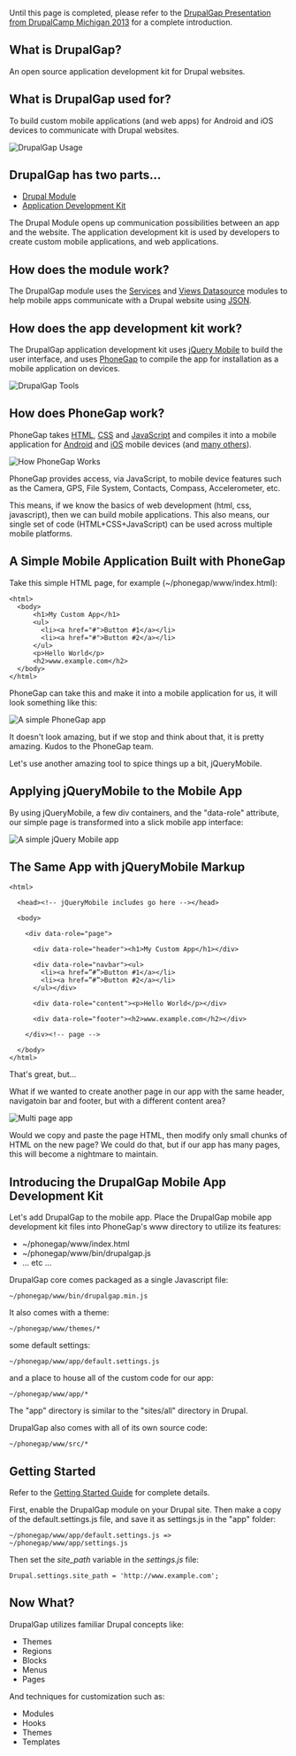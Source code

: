 Until this page is completed, please refer to the [DrupalGap Presentation from DrupalCamp Michigan 2013](http://tylerfrankenstein.com/sites/default/files/DrupalGap.pdf) for a complete introduction.

## What is DrupalGap?

An open source application development kit for Drupal websites.

## What is DrupalGap used for?

To build custom mobile applications (and web apps) for Android and iOS devices to communicate with Drupal websites.

![DrupalGap Usage](http://drupalgap.org/sites/default/files/what-is-drupalgap_0.png)

## DrupalGap has two parts...

 - [Drupal Module](https://drupal.org/project/drupalgap)
 - [Application Development Kit](https://github.com/signalpoint/DrupalGap)

The Drupal Module opens up communication possibilities between an app and the website. The application development kit is used by developers to create custom mobile applications, and web applications.

## How does the module work?

The DrupalGap module uses the [Services](https://drupal.org/project/services) and [Views Datasource](https://drupal.org/project/views_datasource) modules to help mobile apps communicate with a Drupal website using [JSON](http://www.json.org/).

## How does the app development kit work?

The DrupalGap application development kit uses [jQuery Mobile](http://jquerymobile.com/) to build the user interface, and uses [PhoneGap](http://phonegap.com) to compile the app for installation as a mobile application on devices.

![DrupalGap Tools](http://drupalgap.org/sites/default/files/drupalgap-tools_0.png)

## How does PhoneGap work?

PhoneGap takes [HTML](http://www.w3schools.com/html/), [CSS](http://www.w3schools.com/css/) and [JavaScript](http://www.w3schools.com/js/) and compiles it into a mobile application for [Android](http://www.android.com/) and [iOS](https://www.apple.com/ios/) mobile devices (and [many others](http://phonegap.com/about/feature/)).

![How PhoneGap Works](http://drupalgap.org/sites/default/files/phonegap-chart_0.png)

PhoneGap provides access, via JavaScript, to mobile device features such as the Camera, GPS, File System, Contacts, Compass, Accelerometer, etc.

This means, if we know the basics of web development (html, css, javascript), then we can build mobile applications. This also means, our single set of code (HTML+CSS+JavaScript) can be used across multiple mobile platforms.

## A Simple Mobile Application Built with PhoneGap

Take this simple HTML page, for example (~/phonegap/www/index.html):

```
<html>
  <body>
      <h1>My Custom App</h1>
      <ul>
        <li><a href="#">Button #1</a></li>
        <li><a href="#">Button #2</a></li>
      </ul>
      <p>Hello World</p>
      <h2>www.example.com</h2>
  </body>
</html>
```

PhoneGap can take this and make it into a mobile application for us, it will look something like this:

![A simple PhoneGap app](http://drupalgap.org/sites/default/files/simple-phonegap-app_0.png)

It doesn't look amazing, but if we stop and think about that, it is pretty amazing. Kudos to the PhoneGap team.

Let's use another amazing tool to spice things up a bit, jQueryMobile.

## Applying jQueryMobile to the Mobile App

By using jQueryMobile, a few div containers, and the "data-role" attribute, our simple page is transformed into a slick mobile app interface:

![A simple jQuery Mobile app](http://drupalgap.org/sites/default/files/jquerymobile-transformation.png)

## The Same App with jQueryMobile Markup

```
<html>

  <head><!-- jQueryMobile includes go here --></head>

  <body>

    <div data-role="page">

      <div data-role="header"><h1>My Custom App</h1></div>

      <div data-role="navbar"><ul>
        <li><a href=”#”>Button #1</a></li>
        <li><a href=”#”>Button #2</a></li>
      </ul></div>

      <div data-role="content"><p>Hello World</p></div>

      <div data-role="footer"><h2>www.example.com</h2></div>

    </div><!-- page -->

  </body>
</html>
```

That's great, but...

What if we wanted to create another page in our app with the same header, navigatoin bar and footer, but with a different content area?

![Multi page app](http://drupalgap.org/sites/default/files/many-pages.png)

Would we copy and paste the page HTML, then modify only small chunks of HTML on the new page? We could do that, but if our app has many pages, this will become a nightmare to maintain.

## Introducing the DrupalGap Mobile App Development Kit

Let's add DrupalGap to the mobile app. Place the DrupalGap mobile app development kit files into PhoneGap's www directory to utilize its features:

 - ~/phonegap/www/index.html
 - ~/phonegap/www/bin/drupalgap.js
 - ... etc ...

DrupalGap core comes packaged as a single Javascript file:

`~/phonegap/www/bin/drupalgap.min.js`

It also comes with a theme:

`~/phonegap/www/themes/*`

some default settings:

`~/phonegap/www/app/default.settings.js`

and a place to house all of the custom code for our app:

`~/phonegap/www/app/*`

The "app" directory is similar to the "sites/all" directory in Drupal.

DrupalGap also comes with all of its own source code:

`~/phonegap/www/src/*`

## Getting Started

Refer to the [Getting Started Guide](../) for complete details.

First, enable the DrupalGap module on your Drupal site. Then make a copy of the default.settings.js file, and save it as settings.js in the "app" folder:

`~/phonegap/www/app/default.settings.js => ~/phonegap/www/app/settings.js`

Then set the *site_path* variable in the *settings.js* file:

```
Drupal.settings.site_path = 'http://www.example.com';
```

## Now What?

DrupalGap utilizes familiar Drupal concepts like:

 - Themes
 - Regions
 - Blocks
 - Menus
 - Pages

And techniques for customization such as:

 - Modules
 - Hooks
 - Themes
 - Templates

